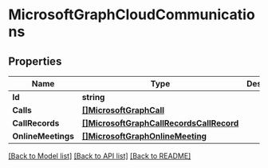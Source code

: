 # MicrosoftGraphCloudCommunications

## Properties

Name | Type | Description | Notes
------------ | ------------- | ------------- | -------------
**Id** | **string** |  | [optional] 
**Calls** | [**[]MicrosoftGraphCall**](microsoft.graph.call.md) |  | [optional] 
**CallRecords** | [**[]MicrosoftGraphCallRecordsCallRecord**](microsoft.graph.callRecords.callRecord.md) |  | [optional] 
**OnlineMeetings** | [**[]MicrosoftGraphOnlineMeeting**](microsoft.graph.onlineMeeting.md) |  | [optional] 

[[Back to Model list]](../README.md#documentation-for-models) [[Back to API list]](../README.md#documentation-for-api-endpoints) [[Back to README]](../README.md)



